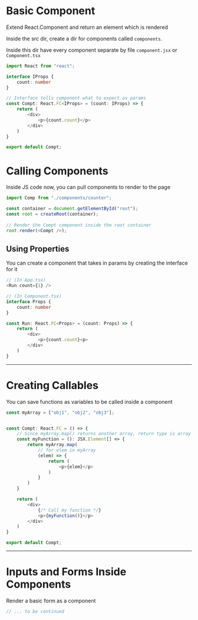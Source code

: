 # Basic Component
Extend React.Component and return an element which is rendered

Inside the src dir, create a dir for components called `components`.

Inside this dir have every component separate by file `component.jsx` or `Component.tsx`

```typescript
import React from "react";

interface IProps {
    count: number
}

// Interface tells component what to expect as params
const Compt: React.FC<IProps> = (count: IProps) => {
    return (
        <div>
            <p>{count.count}</p>
        </div>
    )
}

export default Compt;
```

# Calling Components
Inside JS code now, you can pull components to render to the page

```typescript
import Comp from "./components/counter";

const container = document.getElementById("root");
const root = createRoot(container);
 
// Render the Compt component inside the root container
root.render(<Compt />);
```

## Using Properties
You can create a component that takes in params by creating the interface for it

```typescript
// (In App.tsx)
<Run count={1} />

// (In Component.tsx)
interface Props {
    count: number
}

const Run: React.FC<Props> = (count: Props) => {
    return (
        <div>
            <p>{count.count}<p>
        </div>
    )
}
```

- - - -

# Creating Callables
You can save functions as variables to be called inside a component

```typescript
const myArray = ["obj1", "obj2", "obj3"];


const Compt: React.FC = () => {
    // Since myArray.map() returns another array, return type is array of JSX Elements
    const myFunction = (): JSX.Element[] => {
        return myArray.map(
            // for elem in myArray
            (elem) => {
                return (
                    <p>{elem}</p>
                )
            }
        )
    }

    return (
        <div>
            {/* Call my function */}
            <p>{myFunction()}</p>
        </div>
    )
}

export default Compt;
```

- - - -

# Inputs and Forms Inside Components
Render a basic form as a component

```typescript
// ... to be continued
```
